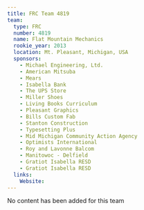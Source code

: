 ```yaml
---
title: FRC Team 4819
team:
  type: FRC
  number: 4819
  name: Flat Mountain Mechanics
  rookie_year: 2013
  location: Mt. Pleasant, Michigan, USA
  sponsors:
    - Michael Engineering, Ltd.
    - American Mitsuba
    - Mears
    - Isabella Bank
    - The UPS Store
    - Miller Shoes
    - Living Books Curriculum
    - Pleasant Graphics
    - Bills Custom Fab
    - Stanton Construction
    - Typesetting Plus
    - Mid Michigan Community Action Agency
    - Optimists International
    - Roy and Lavonne Balcom
    - Manitowoc - Delfield
    - Gratiot Isabella RESD
    - Gratiot Isabella RESD
  links:
    Website: 
---
```

No content has been added for this team